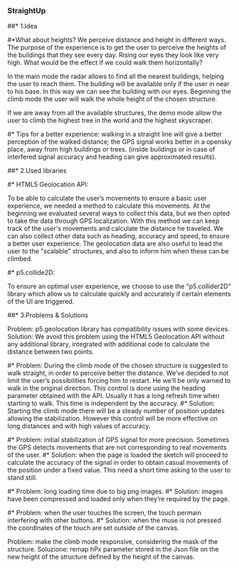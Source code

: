 ### StraightUp

##* 1.Idea

#*What about heights?
We perceive distance and height in different ways.
The purpose of the experience is to get the user to perceive the heights of the buildings that they see every day. Rising our eyes they look like very high. What would be the effect if we could walk them horizontally?

In the main mode the radar allows to find all the nearest buildings, helping the user to reach them. The building will be available only if the user in near to his base. In this way we can see the building with our eyes. Beginning the climb mode the user will walk the whole height of the chosen structure.

If we are away from all the available structures, the demo mode allow the user to climb the highest tree in the world and the highest skyscraper.

#* Tips for a better experience:
walking in a straight line will give a better perception of the walked distance;
the GPS signal works better in a opensky place, away from high buildings or trees.
            (inside buildings or in case of interfered signal accuracy and heading can give approximated results).

##* 2.Used libraries

#* HTML5 Geolocation API:

To be able to calculate the user’s movements to ensure a basic user experience, we needed a method to calculate this movements.
At the beginning we evaluated several ways to collect this data, but we then opted to take the data through GPS localization. With this method we can keep track of the user's movements and calculate the distance he traveled. We can also collect other data such as heading, accuracy and speed, to ensure a better user experience. The geolocation data are also useful to lead the user to the "scalable" structures, and also to inform him when these can be climbed.

#* p5.collide2D:

To ensure an optimal user experience, we choose to use the "p5.collider2D" library which allow us to calculate quickly and accurately if certain elements of the UI are triggered.

##* 3.Problems & Solutions

Problem: p5.geolocation library has compatibility issues with some devices.
Solution: We avoid this problem using the HTML5 Geolocation API without any additional library, integrated with additional code to calculate the distance between two points.

#* Problem: 
During the climb mode of the chosen structure is suggested to walk straight, in order to perceive better the distance. We’ve decided to not limit the user’s possibilities forcing him to restart. He we’ll be only warned to walk in the original direction. This control is done using the heading parameter obtained with the API. Usually it has a long refresh time when starting to walk. This time is independent by the accuracy. 
#* Solution: 
Starting the climb mode there will be a steady number of position updates allowing the stabilization. However this control will be more effective on long distances and with high values of accuracy. 

#* Problem: 
initial stabilization of GPS signal for more precision. Sometimes the GPS detects movements that are not corresponding to real movements of the user.
#* Solution:
when the page is loaded the sketch will proceed to calculate the accuracy of the signal in order to obtain casual movements of the position under a fixed value. This need a short time asking to the user to stand still.

#* Problem: 
long loading time due to big png images.
#* Solution: 
images have been compressed and loaded only when they’re required by the page.

#* Problem: 
when the user touches the screen, the touch permain interfering with other buttons.
#* Solution: 
when the muse is not pressed the coordinates of the touch are set outside of the canvas.

Problem: make the climb mode responsive, considering the mask of the structure.
Soluzione: remap hPx parameter stored in the Json file on the new height of the structure defined by the height of the canvas.




